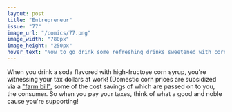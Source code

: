 ```yaml
---
layout: post
title: "Entrepreneur"
issue: "77"
image_url: "/comics/77.png"
image_width: "780px"
image_height: "250px"
hover_text: "Now to go drink some refreshing drinks sweetened with corn sugar!"
---
```

When you drink a soda flavored with high-fructose corn syrup, you're witnessing your tax dollars at work!  (Domestic corn prices are subsidized via a ["farm bill"](http://en.wikipedia.org/wiki/Farm_bill), some of the cost savings of which are passed on to you, the consumer.  So when you pay your taxes, think of what a good and noble cause you're supporting!
